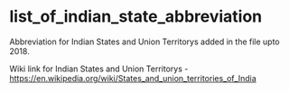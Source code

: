 # list_of_indian_state_abbreviation

Abbreviation for Indian States and Union Territorys added in the file upto 2018.

Wiki link for Indian States and Union Territorys - https://en.wikipedia.org/wiki/States_and_union_territories_of_India
